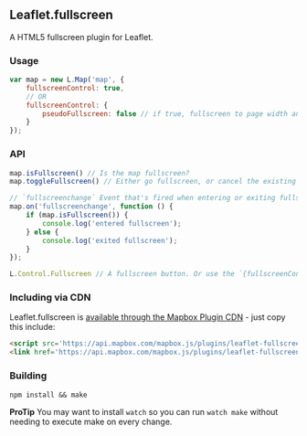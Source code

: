 ## Leaflet.fullscreen
A HTML5 fullscreen plugin for Leaflet.

### Usage

``` js
var map = new L.Map('map', {
    fullscreenControl: true,
    // OR
    fullscreenControl: {
        pseudoFullscreen: false // if true, fullscreen to page width and height
    }
});
```

### API

``` js
map.isFullscreen() // Is the map fullscreen?
map.toggleFullscreen() // Either go fullscreen, or cancel the existing fullscreen.

// `fullscreenchange` Event that's fired when entering or exiting fullscreen.
map.on('fullscreenchange', function () {
    if (map.isFullscreen()) {
        console.log('entered fullscreen');
    } else {
        console.log('exited fullscreen');
    }
});

L.Control.Fullscreen // A fullscreen button. Or use the `{fullscreenControl: true}` option when creating L.Map.
```

### Including via CDN

Leaflet.fullscreen is [available through the Mapbox Plugin CDN](https://www.mapbox.com/mapbox.js/plugins/#leaflet-fullscreen) - just copy this include:

```html
<script src='https://api.mapbox.com/mapbox.js/plugins/leaflet-fullscreen/v1.0.1/Leaflet.fullscreen.min.js'></script>
<link href='https://api.mapbox.com/mapbox.js/plugins/leaflet-fullscreen/v1.0.1/leaflet.fullscreen.css' rel='stylesheet' />
```

### Building

    npm install && make

__ProTip__ You may want to install `watch` so you can run `watch make`
without needing to execute make on every change.
